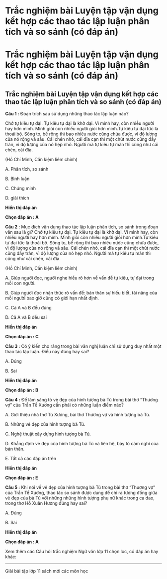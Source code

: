 # Trắc nghiệm bài Luyện tập vận dụng kết hợp các thao tác lập luận phân tích và so sánh (có đáp án)

# Trắc nghiệm bài Luyện tập vận dụng kết hợp các thao tác lập luận phân tích và so sánh (có đáp án)

## Trắc nghiệm bài Luyện tập vận dụng kết hợp các thao tác lập luận phân tích và so sánh (có đáp án)

**Câu 1 :** Đoạn trích sau sử dụng những thao tác lập luận nào? 

Chớ tự kiêu tự đại. Tự kiêu tự đại là khờ dại. Vì mình hay, còn nhiều người hay hơn mình. Mình giỏi còn nhiều người giỏi hơn mình.Tự kiêu tự đại tức là thoái bộ. Sông to, bể rộng thì bao nhiêu nước cũng chứa được, vì độ lượng của nó rộng và sâu. Cái chén nhỏ, cái đĩa cạn thì một chút nước cũng đầy tràn, vì độ lượng của nó hẹp nhỏ. Người mà tự kiêu tự mãn thì cũng như cái chén, cái đĩa. 

(Hồ Chí Minh, Cần kiệm liêm chính)

A. Phân tích, so sánh 

B. Bình luận 

C. Chứng minh 

D. giải thích

**Hiển thị đáp án**

**Chọn đáp án : A**

**Câu 2 :** Mục đích vận dụng thao tác lập luận phân tích, so sánh trong đoạn văn sau là gì? Chớ tự kiêu tự đại. Tự kiêu tự đại là khờ dại. Vì mình hay, còn nhiều người hay hơn mình. Mình giỏi còn nhiều người giỏi hơn mình.Tự kiêu tự đại tức là thoái bộ. Sông to, bể rộng thì bao nhiêu nước cũng chứa được, vì độ lượng của nó rộng và sâu. Cái chén nhỏ, cái đĩa cạn thì một chút nước cũng đầy tràn, vì độ lượng của nó hẹp nhỏ. Người mà tự kiêu tự mãn thì cũng như cái chén, cái đĩa. 

(Hồ Chí Minh, Cần kiệm liêm chính)

A. Giúp người đọc, người nghe hiểu rõ hơn về vấn đề tự kiêu, tự đại trong mỗi con người.

B. Giúp người đọc nhận thức rõ vấn đề: bản thân sự hiểu biết, tài năng của mỗi người bao giờ cũng có giới hạn nhất định.

C. Cả A và B đều đúng 

D. Cả A và B đều sai

**Hiển thị đáp án**

**Chọn đáp án : C**

**Câu 3 :** Có ý kiến cho rằng trong bài văn nghị luận chỉ sử dụng duy nhất một thao tác lập luận. Điều này đúng hay sai? 

A. Đúng 

B. Sai 

**Hiển thị đáp án**

**Chọn đáp án : B**

**Câu 4 :** Để làm sáng tỏ vẻ đẹp của hình tượng bà Tú trong bài thơ “Thương vợ” của Trần Tế Xương cần phải có những luận điểm nào? 

A. Giới thiệu nhà thơ Tú Xương, bài thơ Thương vợ và hình tượng bà Tú.

B. Những vẻ đẹp của hình tượng bà Tú.

C. Nghệ thuật xây dựng hình tượng bà Tú.

D. Khẳng định vẻ đẹp của hình tượng bà Tú và liên hệ, bày tỏ cảm nghĩ của bản thân.

E. Tất cả các đáp án trên 

**Hiển thị đáp án**

**Chọn đáp án : E**

**Câu 5 :** Khi nói về vẻ đẹp của hình tượng bà Tú trong bài thơ “Thương vợ” của Trần Tế Xương, thao tác so sánh được dung để chỉ ra tương đồng giữa vẻ đẹp của bà Tú với những những hình tượng phụ nữ khác trong ca dao, trong thơ Hồ Xuân Hương đúng hay sai? 

A. Đúng 

B. Sai 

**Hiển thị đáp án**

**Chọn đáp án : A**

Xem thêm các Câu hỏi trắc nghiệm Ngữ văn lớp 11 chọn lọc, có đáp án hay khác:

* * *

Giải bài tập lớp 11 sách mới các môn học
